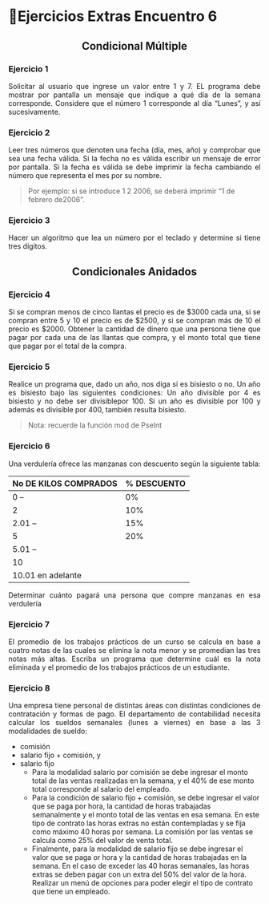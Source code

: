 # 🎏Ejercicios Extras Encuentro 6

## <p align="center">Condicional Múltiple</p>

### Ejercicio 1
<p align="justify">Solicitar al usuario que ingrese un valor entre 1 y 7. EL programa debe mostrar por pantalla un mensaje que indique a qué día de la semana corresponde. Considere que el
número 1 corresponde al día “Lunes”, y así sucesivamente.</p>

### Ejercicio 2
<p align="justify">Leer tres números que denoten una fecha (día, mes, año) y comprobar que sea una fecha válida. Si la fecha no es válida escribir un mensaje de error por pantalla. Si la fecha es válida se debe imprimir la fecha cambiando el número que representa el mes por su
nombre.</p> 

 > Por ejemplo: si se introduce 1 2 2006, se deberá imprimir “1 de febrero de2006”.

### Ejercicio 3
<p align="justify">Hacer un algoritmo que lea un número por el teclado y determine si tiene tres dígitos.</p>

## <p align="center">Condicionales Anidados</p>

### Ejercicio 4
<p align="justify">Si se compran menos de cinco llantas el precio es de $3000 cada una, si se compran
entre 5 y 10 el precio es de $2500, y si se compran más de 10 el precio es $2000.
Obtener la cantidad de dinero que una persona tiene que pagar por cada una de las
llantas que compra, y el monto total que tiene que pagar por el total de la compra.</p>

### Ejercicio 5
<p align="justify">Realice un programa que, dado un año, nos diga si es bisiesto o no. Un año es bisiesto
bajo las siguientes condiciones: Un año divisible por 4 es bisiesto y no debe ser divisiblepor 100. Si un año es divisible por 100 y además es divisible por 400, también resulta
bisiesto.</p> 
  
  > Nota: recuerde la función mod de PseInt
  
### Ejercicio 6
<p align="justify">Una verdulería ofrece las manzanas con descuento según la siguiente tabla:</p>

| No DE KILOS COMPRADOS  | % DESCUENTO   |
| ---------------------- | ------------- |
| 0 –                    |      0%       |
| 2                      |      10%      |
| 2.01 –                 |      15%      |
| 5                      |      20%      |
| 5.01 –                 |               |
| 10                     |               |
| 10.01 en adelante      |               |

<p align="justify">Determinar cuánto pagará una persona que compre manzanas en esa verdulería</p>

### Ejercicio 7
<p align="justify">El promedio de los trabajos prácticos de un curso se calcula en base a cuatro notas de las cuales se elimina la nota menor y se promedian las tres notas más altas. Escriba un programa que determine cuál es la nota eliminada y el promedio de los trabajos prácticos
de un estudiante.</p>

### Ejercicio 8
<p align="justify">Una empresa tiene personal de distintas áreas con distintas condiciones de contratación y formas de pago. El departamento de contabilidad necesita calcular los sueldos semanales
(lunes a viernes) en base a las 3 modalidades de sueldo:</p>

  - comisión
  - salario fijo + comisión, y
  - salario fijo
    - Para la modalidad salario por comisión se debe ingresar el monto total de las ventas
      realizadas en la semana, y el 40% de ese monto total corresponde al salario del empleado.
    - Para la condición de salario fijo + comisión, se debe ingresar el valor que se paga por hora, la cantidad de horas trabajadas semanalmente y el monto total de las ventas en
      esa semana. En este tipo de contrato las horas extras no están contempladas y se fija como máximo 40 horas por semana. La comisión por las ventas se calcula como 25% del valor de venta total.
    - Finalmente, para la modalidad de salario fijo se debe ingresar el valor que se paga or hora y la cantidad de horas trabajadas en la semana. En el caso de exceder las
      40 horas semanales, las horas extras se deben pagar con un extra del 50% del valor de la hora. Realizar un menú de opciones para poder elegir el tipo de contrato que
tiene un empleado.
